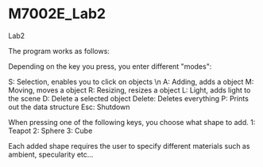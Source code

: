 M7002E_Lab2
===========

Lab2

The program works as follows:

Depending on the key you press, you enter different "modes":

S: Selection, enables you to click on objects \n
A: Adding, adds a object 
M: Moving, moves a object
R: Resizing, resizes a object
L: Light, adds light to the scene
D: Delete a selected object
Delete: Deletes everything
P: Prints out the data structure
Esc: Shutdown

When pressing one of the following keys, you choose what shape to add. 
1: Teapot
2: Sphere
3: Cube

Each added shape requires the user to specify different materials such as ambient, specularity etc...

